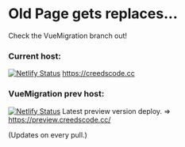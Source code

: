 #  Old Page gets replaces... 
Check the VueMigration branch out!

### Current host:
[![Netlify Status](https://api.netlify.com/api/v1/badges/42e01e89-55c7-40f3-a742-8d8ec2a043fa/deploy-status)](https://app.netlify.com/sites/creedscode/deploys)
https://creedscode.cc

### VueMigration prev host:
[![Netlify Status](https://api.netlify.com/api/v1/badges/59bdc9f8-61d6-4855-9301-0529e5177007/deploy-status)](https://app.netlify.com/sites/preview-creedscode/deploys) 
Latest preview version deploy. => https://preview.creedscode.cc/


(Updates on every pull.)
